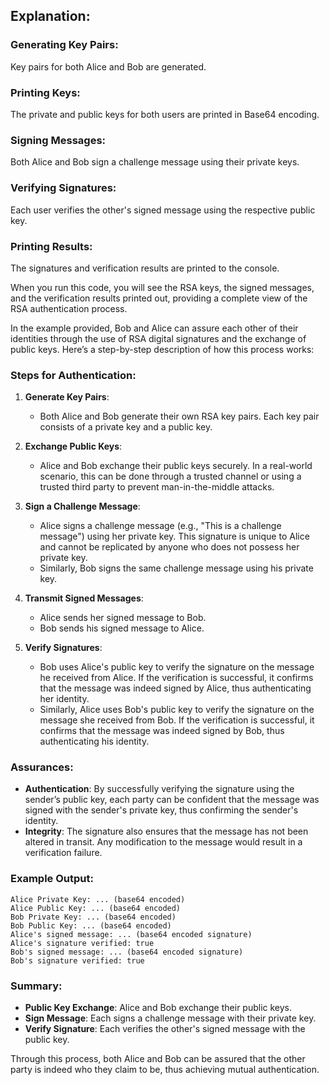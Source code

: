 ## Explanation:

### Generating Key Pairs: 
Key pairs for both Alice and Bob are generated.
### Printing Keys: 
The private and public keys for both users are printed in Base64 encoding.
### Signing Messages: 
Both Alice and Bob sign a challenge message using their private keys.
### Verifying Signatures: 
Each user verifies the other's signed message using the respective public key.
### Printing Results: 
The signatures and verification results are printed to the console.

When you run this code, you will see the RSA keys, the signed messages, and the verification results printed out, providing a complete view of the RSA authentication process.

In the example provided, Bob and Alice can assure each other of their identities through the use of RSA digital signatures and the exchange of public keys. Here’s a step-by-step description of how this process works:

### Steps for Authentication:

1. **Generate Key Pairs**:
    - Both Alice and Bob generate their own RSA key pairs. Each key pair consists of a private key and a public key.

2. **Exchange Public Keys**:
    - Alice and Bob exchange their public keys securely. In a real-world scenario, this can be done through a trusted channel or using a trusted third party to prevent man-in-the-middle attacks.

3. **Sign a Challenge Message**:
    - Alice signs a challenge message (e.g., "This is a challenge message") using her private key. This signature is unique to Alice and cannot be replicated by anyone who does not possess her private key.
    - Similarly, Bob signs the same challenge message using his private key.

4. **Transmit Signed Messages**:
    - Alice sends her signed message to Bob.
    - Bob sends his signed message to Alice.

5. **Verify Signatures**:
    - Bob uses Alice's public key to verify the signature on the message he received from Alice. If the verification is successful, it confirms that the message was indeed signed by Alice, thus authenticating her identity.
    - Similarly, Alice uses Bob's public key to verify the signature on the message she received from Bob. If the verification is successful, it confirms that the message was indeed signed by Bob, thus authenticating his identity.

### Assurances:
- **Authentication**: By successfully verifying the signature using the sender’s public key, each party can be confident that the message was signed with the sender's private key, thus confirming the sender's identity.
- **Integrity**: The signature also ensures that the message has not been altered in transit. Any modification to the message would result in a verification failure.

### Example Output:
```plaintext
Alice Private Key: ... (base64 encoded)
Alice Public Key: ... (base64 encoded)
Bob Private Key: ... (base64 encoded)
Bob Public Key: ... (base64 encoded)
Alice's signed message: ... (base64 encoded signature)
Alice's signature verified: true
Bob's signed message: ... (base64 encoded signature)
Bob's signature verified: true
```

### Summary:
- **Public Key Exchange**: Alice and Bob exchange their public keys.
- **Sign Message**: Each signs a challenge message with their private key.
- **Verify Signature**: Each verifies the other's signed message with the public key.

Through this process, both Alice and Bob can be assured that the other party is indeed who they claim to be, thus achieving mutual authentication.